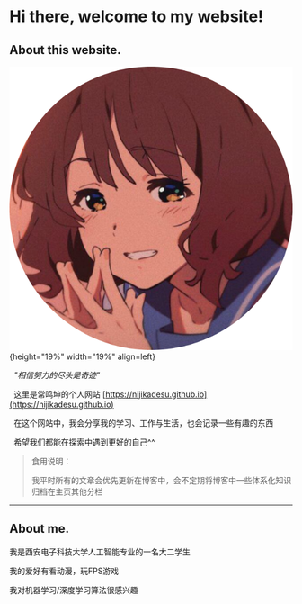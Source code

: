 # Hi there, welcome to my website!
##  About this website.

![Image title](img/Omae.png){height="19%" width="19%" align=left}

&nbsp; *"相信努力的尽头是奇迹"*

&nbsp; 这里是常鸣坤的个人网站 [https://nijikadesu.github.io](https://nijikadesu.github.io)

&nbsp; 在这个网站中，我会分享我的学习、工作与生活，也会记录一些有趣的东西

&nbsp; 希望我们都能在探索中遇到更好的自己^^

> 食用说明：
> 
> 我平时所有的文章会优先更新在博客中，会不定期将博客中一些体系化知识归档在主页其他分栏

****
## About me.

我是西安电子科技大学人工智能专业的一名大二学生

我的爱好有看动漫，玩FPS游戏

我对机器学习/深度学习算法很感兴趣